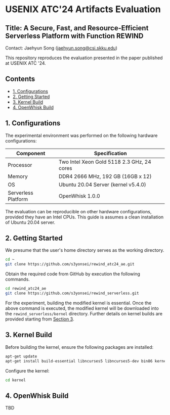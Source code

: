 
# USENIX ATC'24 Artifacts Evaluation

## Title: A Secure, Fast, and Resource-Efficient Serverless Platform with Function REWIND
Contact: Jaehyun Song (jaehyun.song@csi.skku.edu)

This repository reproduces the evaluation presented in the paper published at USENIX ATC '24.

## Contents
- [1. Configurations](#1-configurations)
- [2. Getting Started](#2-getting-started)
- [3. Kernel Build](#3-kernel-build)
- [4. OpenWhisk Build](#4-openwhisk-build)

## 1. Configurations

The experimental environment was performed on the following hardware configurations:

| **Component**       | **Specification**
|---------------------|--------------------------------------------|
| Processor           | Two Intel Xeon Gold 5118 2.3 GHz, 24 cores |
| Memory              | DDR4 2666 MHz, 192 GB (16GB x 12)          |
| OS                  | Ubuntu 20.04 Server (kernel v5.4.0)        |
| Serverless Platform | OpenWhisk 1.0.0                            |

The evaluation can be reproducible on other hardware configurations, provided they have an Intel CPUs.
This guide is assumes a clean installation of Ubuntu 20.04 server.

## 2. Getting Started

We presume that the user's home directory serves as the working directory.
```bash
cd ~
git clone https://github.com/s3yonsei/rewind_atc24_ae.git
```

Obtain the required code from GitHub by execution the following commands.
```bash
cd rewind_atc24_ae
git clone https://github.com/s3yonsei/rewind_serverless.git
```

For the experiment, building the modified kernel is essential. Once the above command is executed, the modified kernel will be downloaded into the `rewind_serverless/kernel` directory. Further details on kernel builds are provided starting from [Section 3](#3-kernel-build).

## 3. Kernel Build

Before building the kernel, ensure the following packages are installed:
```bash
apt-get update
apt-get install build-essential libncurses5 libncurses5-dev bin86 kernel-package libssl-dev bison flex libelf-dev
```

Configure the kernel:
```bash
cd kernel

```

## 4. OpenWhisk Build
TBD

